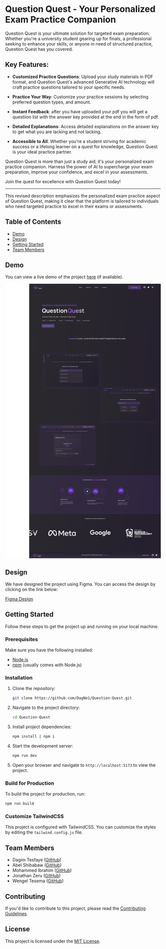 # Question Quest - Your Personalized Exam Practice Companion

Question Quest is your ultimate solution for targeted exam preparation. Whether you're a university student gearing up for finals, a professional seeking to enhance your skills, or anyone in need of structured practice, Question Quest has you covered.

## Key Features:

- **Customized Practice Questions**: Upload your study materials in PDF format, and Question Quest's advanced Generative AI technology will craft practice questions tailored to your specific needs.

- **Practice Your Way**: Customize your practice sessions by selecting preferred question types, and amount.

- **Instant Feedback**: after you have uploaded your pdf you will get a questiion list with the answer key provided at the end in the form of pdf.

- **Detailed Explanations**: Access detailed explanations on the answer key to get what you are lacking and not lacking.

- **Accessible to All**: Whether you're a student striving for academic success or a lifelong learner on a quest for knowledge, Question Quest is your ideal practice partner.

Question Quest is more than just a study aid; it's your personalized exam practice companion. Harness the power of AI to supercharge your exam preparation, improve your confidence, and excel in your assessments.

Join the quest for excellence with Question Quest today!

---

This revised description emphasizes the personalized exam practice aspect of Question Quest, making it clear that the platform is tailored to individuals who need targeted practice to excel in their exams or assessments.

## Table of Contents

- [Demo](#demo)
- [Design](#design)
- [Getting Started](#getting-started)
- [Team Members](#team-members)

## Demo

You can view a live demo of the project [here](#) (if available).

<img src="public/DeskTopLight.png" alt="Project Demo"/>

## Design

We have designed the project using Figma. You can access the design by clicking on the link below:

[Figma Design](https://www.figma.com/file/7VMb6yi4p277KgJFHssKu4/A2SV-Generative-AI--PDF-TO-Question?type=design&node-id=148%3A2&mode=design&t=AY4GycaAjGAk7qwP-1)

## Getting Started

Follow these steps to get the project up and running on your local machine.

### Prerequisites

Make sure you have the following installed:

- [Node.js](https://nodejs.org/)
- [npm](https://www.npmjs.com/) (usually comes with Node.js)

### Installation

1. Clone the repository:

   ```bash
   git clone https://github.com/DagNo1/Question-Quest.git
   ```

2. Navigate to the project directory:

   ```bash
   cd Question-Quest
   ```

3. Install project dependencies:

   ```bash
   npm install | npm i
   ```

4. Start the development server:

   ```bash
   npm run dev
   ```

5. Open your browser and navigate to `http://localhost:5173` to view the project.

### Build for Production

To build the project for production, run:

```bash
npm run build
```

### Customize TailwindCSS

This project is configured with TailwindCSS. You can customize the styles by editing the `tailwind.config.js` file.

## Team Members

- Dagim Tesfaye ([GitHub](https://github.com/DagNo1))
- Abel Shibabaw ([GitHub](https://github.com/abel-cosmic))
- Mohammed Ibrahim ([GitHub](https://github.com/MohammedIbrahim8887))
- Jonathan Zeru ([GitHub](https://github.com/JonathanZeru))
- Wengel Tesema ([GitHub](https://github.com/wengel7))

## Contributing

If you'd like to contribute to this project, please read the [Contributing Guidelines](CONTRIBUTING.md).

## License

This project is licensed under the [MIT License](LICENSE).

